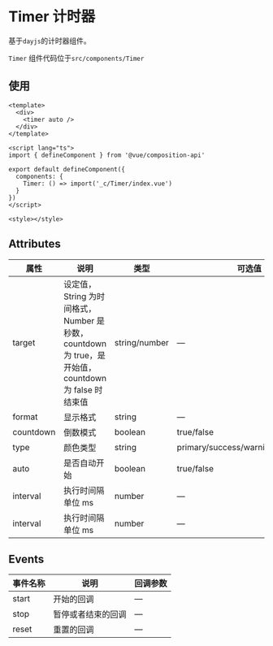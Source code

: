 # Timer 计时器

基于`dayjs`的计时器组件。

`Timer` 组件代码位于`src/components/Timer`

## 使用

```vue
<template>
  <div>
    <timer auto />
  </div>
</template>

<script lang="ts">
import { defineComponent } from '@vue/composition-api'

export default defineComponent({
  components: {
    Timer: () => import('_c/Timer/index.vue')
  }
})
</script>

<style></style>
```

## Attributes

| 属性 | 说明 | 类型 | 可选值 | 默认值 |
| --- | --- | --- | --- | --- |
| target | 设定值，String 为时间格式，Number 是秒数，countdown 为 true，是开始值，countdown 为 false 时结束值 | string/number | — | — |
| format | 显示格式 | string | — | HH:mm:ss |
| countdown | 倒数模式 | boolean | true/false | false |
| type | 颜色类型 | string | primary/success/warning/danger/info | — |
| auto | 是否自动开始 | boolean | true/false | false |
| interval | 执行时间隔 单位 ms | number | — | 1000 |
| interval | 执行时间隔 单位 ms | number | — | 1000 |

## Events

| 事件名称 | 说明               | 回调参数 |
| -------- | ------------------ | -------- |
| start    | 开始的回调         | —        |
| stop     | 暂停或者结束的回调 | —        |
| reset    | 重置的回调         | —        |
